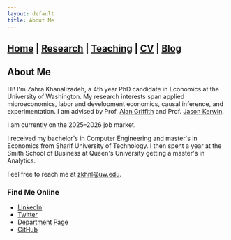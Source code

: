 ```yaml
---
layout: default
title: About Me
---
```

## [Home](./index.md) | [Research](./research.md) | [Teaching](./teaching.md) | [CV](./cv.md) | [Blog](./misc.md)



## About Me

Hi! I'm Zahra Khanalizadeh, a 4th year PhD candidate in Economics at the University of Washington. My research interests span applied microeconomics, labor and development economics, causal inference, and experimentation. I am advised by Prof. [Alan Griffith](https://econ.washington.edu/people/alan-griffith) and Prof. [Jason Kerwin](https://jasonkerwin.com/).

I am currently on the 2025–2026 job market.

I received my bachelor's in Computer Engineering and master's in Economics from Sharif University of Technology. I then spent a year at the Smith School of Business at Queen's University getting a master's in Analytics.

Feel free to reach me at zkhnl@uw.edu.

### Find Me Online  
- [LinkedIn](https://www.linkedin.com/in/zahra-khanalizadeh)  
- [Twitter](https://x.com/Zahra_Khanali)  
- [Department Page](https://econ.washington.edu/people/zahra-khanalizadeh)  
- [GitHub](https://github.com/zahrakhanalizade)
